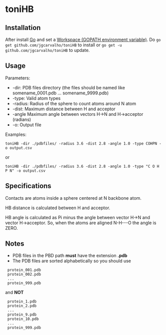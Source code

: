# toniHB

## Installation

After install [Go](https://golang.org/) and set a [Workspace (GOPATH environment variable)](https://golang.org/doc/code.html#Workspaces). Do `go get github.com/jgcarvalho/toniHB` to install or `go get -u github.com/jgcarvalho/toniHB` to update.

## Usage

Parameters:
- -dir: PDB files directory (the files should be named like somename_0001.pdb ... somename_9999.pdb)
- -type: Valid atom types
- -radius: Radius of the sphere to count atoms around N atom
- -dist: Maximum distance between H and acceptor
- -angle Maximum angle between vectors H->N and H->acceptor (radians)
- -o: Output file

Examples:

`toniHB -dir ./pdbfiles/ -radius 3.6 -dist 2.8 -angle 1.0 -type COHPN -o output.csv`

or

`toniHB -dir ./pdbfiles/ -radius 3.6 -dist 2.8 -angle 1.0 -type "C O H P N" -o output.csv`

## Specifications

Contacts are atoms inside a sphere centered at N backbone atom.

HB distance is calculated between H and acceptor.

HB angle is calculated as Pi minus the angle between vector H->N and vector H->acceptor. So, when the atoms are aligned N-H---O the angle is ZERO.    

## Notes

- PDB files in the PBD path **must** have the extension **.pdb**
- The PDB files are sorted alphabetically so you should use
```
 protein_001.pdb
 protein_002.pdb
 ...
 protein_999.pdb
 ```
 and **NOT**
 ```
  protein_1.pdb
  protein_2.pdb
  ...
  protein_9.pdb
  protein_10.pdb
  ...
  protein_999.pdb
  ```
